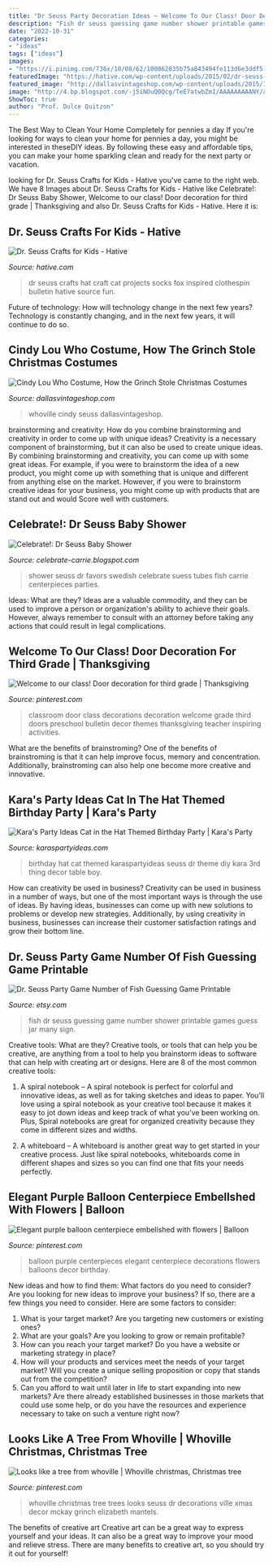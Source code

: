 ```yaml
---
title: "Dr Seuss Party Decoration Ideas ~ Welcome To Our Class! Door Decoration For Third Grade"
description: "Fish dr seuss guessing game number shower printable games guess jar many sign"
date: "2022-10-31"
categories:
- "ideas"
tags: ["ideas"]
images:
- "https://i.pinimg.com/736x/10/08/62/100862835b75a843494fe113d6e3ddf5--whoville-christmas-christmas-trees.jpg"
featuredImage: "https://hative.com/wp-content/uploads/2015/02/dr-seuss-crafts/4-dr-seuss-crafts.jpg"
featured_image: "http://dallasvintageshop.com/wp-content/uploads/2015/12/Photo-Dec-16-6-34-16-PM.jpg"
image: "http://4.bp.blogspot.com/-j5iNOuQ0Qcg/TeE7atwbZmI/AAAAAAAAANY/aw-IDSNak70/s1600/IMG_2590.JPG"
ShowToc: true
author: "Prof. Dulce Quitzon"
---
```



The Best Way to Clean Your Home Completely for pennies a day
If you're looking for ways to clean your home for pennies a day, you might be interested in theseDIY ideas. By following these easy and affordable tips, you can make your home sparkling clean and ready for the next party or vacation.

	

		
looking for Dr. Seuss Crafts for Kids - Hative you've came to the right web. We have 8 Images about Dr. Seuss Crafts for Kids - Hative like Celebrate!: Dr Seuss Baby Shower, Welcome to our class! Door decoration for third grade | Thanksgiving and also Dr. Seuss Crafts for Kids - Hative. Here it is:
		
    
## Dr. Seuss Crafts For Kids - Hative

<img loading=lazy src="https://hative.com/wp-content/uploads/2015/02/dr-seuss-crafts/4-dr-seuss-crafts.jpg" onerror="this.onerror=null;this.src='https://tse2.mm.bing.net/th?id=OIP.E0vT_MOXjETBgu5HeYRNFgHaHa&amp;pid=15.1';" alt="Dr. Seuss Crafts for Kids - Hative">

_Source: hative.com_

>dr seuss crafts hat craft cat projects socks fox inspired clothespin bulletin hative source fun. 

	

Future of technology: How will technology change in the next few years?
Technology is constantly changing, and in the next few years, it will continue to do so.

    
## Cindy Lou Who Costume, How The Grinch Stole Christmas Costumes

<img loading=lazy src="http://dallasvintageshop.com/wp-content/uploads/2015/12/Photo-Dec-16-6-34-16-PM.jpg" onerror="this.onerror=null;this.src='https://tse4.mm.bing.net/th?id=OIP.qORcmVMrnYkzQH68C202OgAAAA&amp;pid=15.1';" alt="Cindy Lou Who Costume, How the Grinch Stole Christmas Costumes">

_Source: dallasvintageshop.com_

>whoville cindy seuss dallasvintageshop. 

	

brainstorming and creativity: How do you combine brainstorming and creativity in order to come up with unique ideas?
Creativity is a necessary component of brainstorming, but it can also be used to create unique ideas. By combining brainstorming and creativity, you can come up with some great ideas. For example, if you were to brainstorm the idea of a new product, you might come up with something that is unique and different from anything else on the market. However, if you were to brainstorm creative ideas for your business, you might come up with products that are stand out and would Score well with customers.

    
## Celebrate!: Dr Seuss Baby Shower

<img loading=lazy src="http://4.bp.blogspot.com/-j5iNOuQ0Qcg/TeE7atwbZmI/AAAAAAAAANY/aw-IDSNak70/s1600/IMG_2590.JPG" onerror="this.onerror=null;this.src='https://tse3.mm.bing.net/th?id=OIP.qeJs6TSPcbJHER2zmSE71QHaLG&amp;pid=15.1';" alt="Celebrate!: Dr Seuss Baby Shower">

_Source: celebrate-carrie.blogspot.com_

>shower seuss dr favors swedish celebrate suess tubes fish carrie centerpieces parties. 

	

Ideas: What are they?
Ideas are a valuable commodity, and they can be used to improve a person or organization's ability to achieve their goals. However, always remember to consult with an attorney before taking any actions that could result in legal complications.

    
## Welcome To Our Class! Door Decoration For Third Grade | Thanksgiving

<img loading=lazy src="https://i.pinimg.com/736x/69/56/9a/69569ad87bf230f1345910c4d57e5d88--class-door-decorations-classroom-door.jpg" onerror="this.onerror=null;this.src='https://tse4.mm.bing.net/th?id=OIP.ps7jUoYz5JvhDrc29IJxqwHaJ3&amp;pid=15.1';" alt="Welcome to our class! Door decoration for third grade | Thanksgiving">

_Source: pinterest.com_

>classroom door class decorations decoration welcome grade third doors preschool bulletin decor themes thanksgiving teacher inspiring activities. 

	

What are the benefits of brainstroming?
One of the benefits of brainstroming is that it can help improve focus, memory and concentration. Additionally, brainstroming can also help one become more creative and innovative.

    
## Kara&#039;s Party Ideas Cat In The Hat Themed Birthday Party | Kara&#039;s Party

<img loading=lazy src="https://karaspartyideas.com/wp-content/uploads/2016/07/Cat-In-The-Hat-Themed-Birthday-Party-via-Karas-Party-Ideas-KarasPartyIdeas.com3_.jpeg" onerror="this.onerror=null;this.src='https://tse3.mm.bing.net/th?id=OIP.N1M__ytJWvNsvRxZkB00-gHaLH&amp;pid=15.1';" alt="Kara&#039;s Party Ideas Cat in the Hat Themed Birthday Party | Kara&#039;s Party">

_Source: karaspartyideas.com_

>birthday hat cat themed karaspartyideas seuss dr theme diy kara 3rd thing decor table boy. 

	

How can creativity be used in business?
Creativity can be used in business in a number of ways, but one of the most important ways is through the use of ideas. By having ideas, businesses can come up with new solutions to problems or develop new strategies. Additionally, by using creativity in business, businesses can increase their customer satisfaction ratings and grow their bottom line.

    
## Dr. Seuss Party Game Number Of Fish Guessing Game Printable

<img loading=lazy src="https://img0.etsystatic.com/030/0/8689509/il_570xN.583783090_cp46.jpg" onerror="this.onerror=null;this.src='https://tse2.mm.bing.net/th?id=OIP.f_kUd3jtcukp6VTtChDhRQHaHa&amp;pid=15.1';" alt="Dr. Seuss Party Game Number of Fish Guessing Game Printable">

_Source: etsy.com_

>fish dr seuss guessing game number shower printable games guess jar many sign. 

	

Creative tools: What are they?
Creative tools, or tools that can help you be creative, are anything from a tool to help you brainstorm ideas to software that can help with creating art or designs. Here are 8 of the most common creative tools:
1. A spiral notebook – A spiral notebook is perfect for colorful and innovative ideas, as well as for taking sketches and ideas to paper. You’ll love using a spiral notebook as your creative tool because it makes it easy to jot down ideas and keep track of what you’ve been working on. Plus, Spiral notebooks are great for organized creativity because they come in different sizes and widths.

2. A whiteboard – A whiteboard is another great way to get started in your creative process. Just like spiral notebooks, whiteboards come in different shapes and sizes so you can find one that fits your needs perfectly.

    
## Elegant Purple Balloon Centerpiece Embellshed With Flowers | Balloon

<img loading=lazy src="https://i.pinimg.com/736x/d9/6a/62/d96a626ce2ecc755b9edc73ccae724d6.jpg" onerror="this.onerror=null;this.src='https://tse4.mm.bing.net/th?id=OIP.Dsa6A8E2Du0dIaDGAP2FGQHaOO&amp;pid=15.1';" alt="Elegant purple balloon centerpiece embellshed with flowers | Balloon">

_Source: pinterest.com_

>balloon purple centerpieces elegant centerpiece decorations flowers balloons decor birthday. 

	

New ideas and how to find them: What factors do you need to consider?
Are you looking for new ideas to improve your business? If so, there are a few things you need to consider. Here are some factors to consider:
1) What is your target market? Are you targeting new customers or existing ones? 
2) What are your goals? Are you looking to grow or remain profitable? 
3) How can you reach your target market? Do you have a website or marketing strategy in place? 
4) How will your products and services meet the needs of your target market? Will you create a unique selling proposition or copy that stands out from the competition? 
5) Can you afford to wait until later in life to start expanding into new markets? Are there already established businesses in those markets that could use some help, or do you have the resources and experience necessary to take on such a venture right now?

    
## Looks Like A Tree From Whoville | Whoville Christmas, Christmas Tree

<img loading=lazy src="https://i.pinimg.com/736x/10/08/62/100862835b75a843494fe113d6e3ddf5--whoville-christmas-christmas-trees.jpg" onerror="this.onerror=null;this.src='https://tse2.mm.bing.net/th?id=OIP.YD6q6y9jfz5aOHP2GkGsyAHaNJ&amp;pid=15.1';" alt="Looks like a tree from whoville | Whoville christmas, Christmas tree">

_Source: pinterest.com_

>whoville christmas tree trees looks seuss dr decorations ville xmas decor mckay grinch elizabeth mantels. 

	

The benefits of creative art
Creative art can be a great way to express yourself and your ideas. It can also be a great way to improve your mood and relieve stress. There are many benefits to creative art, so you should try it out for yourself!

